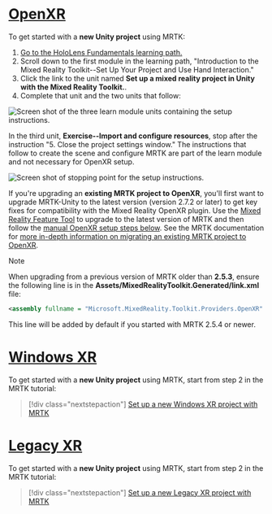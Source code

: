 # [OpenXR](#tab/openxr)

To get started with a **new Unity project** using MRTK:
1. [Go to the HoloLens Fundamentals learning path.](/learn/paths/beginner-hololens-2-tutorials/?tabs=openxr) 
1. Scroll down to the first module in the learning path, "Introduction to the Mixed Reality Toolkit--Set Up Your Project and Use Hand Interaction."
1. Click the link to the unit named **Set up a mixed reality project in Unity with the Mixed Reality Toolkit.**.
1. Complete that unit and the two units that follow: 

![Screen shot of the three learn module units containing the setup instructions.](images/035-openxr-learn-module.png)

In the third unit, **Exercise--Import and configure resources**, stop after the instruction "5. Close the project settings window." The instructions that follow to create the scene and configure MRTK are part of the learn module and not necessary for OpenXR setup.

![Screen shot of stopping point for the setup instructions.](images/036-stopping-point.png)

If you're upgrading an **existing MRTK project to OpenXR**, you'll first want to upgrade MRTK-Unity to the latest version (version 2.7.2 or later) to get key fixes for compatibility with the Mixed Reality OpenXR plugin.  Use the [Mixed Reality Feature Tool](../../welcome-to-mr-feature-tool.md) to upgrade to the latest version of MRTK and then follow the [manual OpenXR setup steps below](#manual-setup-without-mrtk). See the MRTK documentation for [more in-depth information on migrating an existing MRTK project to OpenXR](/windows/mixed-reality/mrtk-unity/configuration/getting-started-with-mrtk-and-xrsdk#configuring-mrtk-for-the-xr-sdk-pipeline).

> [!NOTE]
> When upgrading from a previous version of MRTK older than **2.5.3**, ensure the following line is in the **Assets/MixedRealityToolkit.Generated/link.xml** file:
>
> ```xml
> <assembly fullname = "Microsoft.MixedReality.Toolkit.Providers.OpenXR" preserve="all"/>
> ```
>
> This line will be added by default if you started with MRTK 2.5.4 or newer.

# [Windows XR](#tab/windowsxr)

To get started with a **new Unity project** using MRTK, start from step 2 in the MRTK tutorial:

> [!div class="nextstepaction"]
> [Set up a new Windows XR project with MRTK](/learn/paths/beginner-hololens-2-tutorials/?tabs=winxr)

# [Legacy XR](#tab/legacy)

To get started with a **new Unity project** using MRTK, start from step 2 in the MRTK tutorial:

> [!div class="nextstepaction"]
> [Set up a new Legacy XR project with MRTK](/learn/paths/beginner-hololens-2-tutorials/?tabs=wsa)
